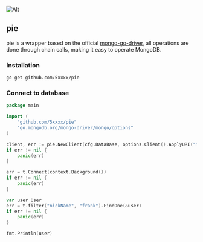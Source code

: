 ![Alt](https://repobeats.axiom.co/api/embed/3925555e0ce56f9d8fdfce801a830d9547718942.svg "Repobeats analytics image")

## pie
pie is a wrapper based on the official [mongo-go-driver](https://github.com/mongodb/mongo-go-driver), all operations are done through chain calls, making it easy to operate MongoDB.

### Installation

```
go get github.com/5xxxx/pie
```

### Connect to database

```go
package main

import (
    "github.com/5xxxx/pie"
    "go.mongodb.org/mongo-driver/mongo/options"
)

client, err := pie.NewClient(cfg.DataBase, options.Client().ApplyURI("mongodb://127.0.0.1:27017"))
if err != nil {
    panic(err)
}

err = t.Connect(context.Background())
if err != nil {
    panic(err)
}

var user User
err = t.filter("nickName", "frank").FindOne(&user)
if err != nil {
    panic(err)
}

fmt.Println(user)
```